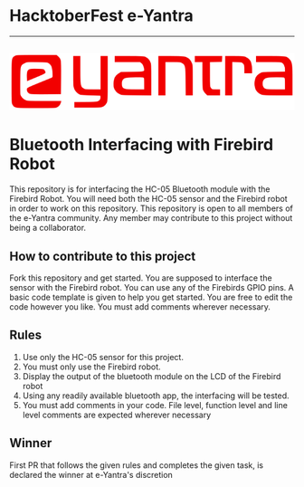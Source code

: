 # HacktoberFest e-Yantra

---
![e-Yantra](logo.png "e-Yantra")
---

# Bluetooth Interfacing with Firebird Robot

This repository is for interfacing the HC-05 Bluetooth module with the Firebird Robot. You will need both the HC-05 sensor and the Firebird robot in order to work on this repository. This repository is open to all members of the e-Yantra community. Any member may contribute to this project without being a collaborator.

## How to contribute to this project
Fork this repository and get started. You are supposed to interface the sensor with the Firebird robot. You can use any of the Firebirds GPIO pins. A basic code template is given to help you get started. You are free to edit the code however you like. You must add comments wherever necessary.

## Rules
1. Use only the HC-05 sensor for this project.
2. You must only use the Firebird robot.
3. Display the output of the bluetooth module on the LCD of the Firebird robot
4. Using any readily available bluetooth app, the interfacing will be tested.
5. You must add comments in your code. File level, function level and line level comments are expected wherever necessary

## Winner
First PR that follows the given rules and completes the given task, is declared the winner at e-Yantra's discretion